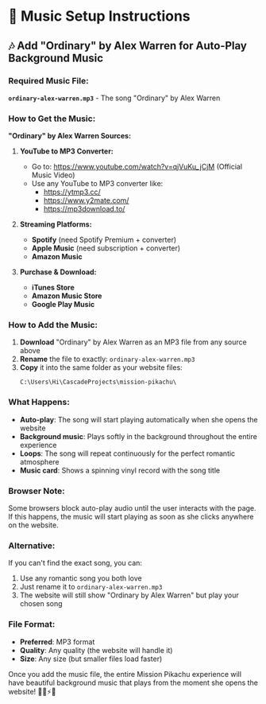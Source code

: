 # 🎵 Music Setup Instructions

## 🎶 **Add "Ordinary" by Alex Warren for Auto-Play Background Music**

### **Required Music File:**

**`ordinary-alex-warren.mp3`** - The song "Ordinary" by Alex Warren

### **How to Get the Music:**

**"Ordinary" by Alex Warren Sources:**

1. **YouTube to MP3 Converter:**
   - Go to: https://www.youtube.com/watch?v=qjVuKu_jCjM (Official Music Video)
   - Use any YouTube to MP3 converter like:
     - https://ytmp3.cc/
     - https://www.y2mate.com/
     - https://mp3download.to/

2. **Streaming Platforms:**
   - **Spotify** (need Spotify Premium + converter)
   - **Apple Music** (need subscription + converter)
   - **Amazon Music**

3. **Purchase & Download:**
   - **iTunes Store**
   - **Amazon Music Store**
   - **Google Play Music**

### **How to Add the Music:**

1. **Download** "Ordinary" by Alex Warren as an MP3 file from any source above
2. **Rename** the file to exactly: `ordinary-alex-warren.mp3`
3. **Copy** it into the same folder as your website files:
   ```
   C:\Users\Hi\CascadeProjects\mission-pikachu\
   ```

### **What Happens:**
- **Auto-play**: The song will start playing automatically when she opens the website
- **Background music**: Plays softly in the background throughout the entire experience
- **Loops**: The song will repeat continuously for the perfect romantic atmosphere
- **Music card**: Shows a spinning vinyl record with the song title

### **Browser Note:**
Some browsers block auto-play audio until the user interacts with the page. If this happens, the music will start playing as soon as she clicks anywhere on the website.

### **Alternative:**
If you can't find the exact song, you can:
1. Use any romantic song you both love
2. Just rename it to `ordinary-alex-warren.mp3`
3. The website will still show "Ordinary by Alex Warren" but play your chosen song

### **File Format:**
- **Preferred**: MP3 format
- **Quality**: Any quality (the website will handle it)
- **Size**: Any size (but smaller files load faster)

Once you add the music file, the entire Mission Pikachu experience will have beautiful background music that plays from the moment she opens the website! 🎵💚⚡✨
